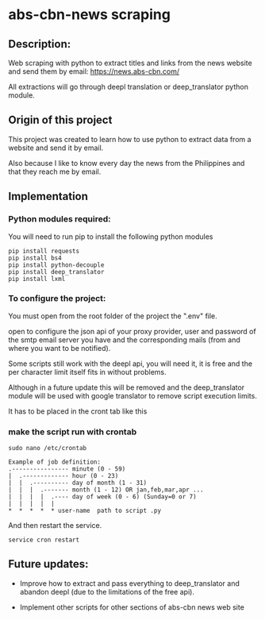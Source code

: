 # abs-cbn-news scraping

## Description:

Web scraping with python to extract titles and links from the news website and send them by email: https://news.abs-cbn.com/

All extractions will go through deepl translation or deep_translator python module.

## Origin of this project

This project was created to learn how to use python to extract data from a website and send it by email.

Also because I like to know every day the news from the Philippines and that they reach me by email.

## Implementation

### Python modules required:

You will need to run pip to install the following python modules

```
pip install requests
pip install bs4
pip install python-decouple
pip install deep_translator
pip install lxml
```
### To configure the project:

You must open from the root folder of the project the ".env" file.

open to configure the json api of your proxy provider, user and password of the smtp email server you have and the corresponding mails (from and where you want to be notified).

Some scripts still work with the deepl api, you will need it, it is free and the per character limit itself fits in without problems.

Although in a future update this will be removed and the deep_translator module will be used with google translator to remove script execution limits.

It has to be placed in the cront tab like this

### make the script run with crontab

``sudo nano /etc/crontab``

```
Example of job definition:
.---------------- minute (0 - 59)
|  .------------- hour (0 - 23)
|  |  .---------- day of month (1 - 31)
|  |  |  .------- month (1 - 12) OR jan,feb,mar,apr ...
|  |  |  |  .---- day of week (0 - 6) (Sunday=0 or 7)
|  |  |  |  |
*  *  *  *  * user-name  path to script .py
```
And then restart the service.

``service cron restart``

## Future updates:

- Improve how to extract and pass everything to deep_translator and abandon deepl (due to the limitations of the free api).

- Implement other scripts for other sections of abs-cbn news web site